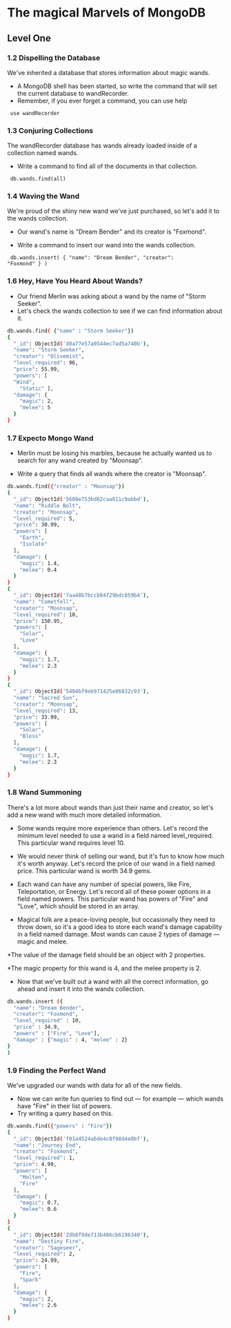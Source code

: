 # The magical Marvels of MongoDB

## Level One

### 1.2 Dispelling the Database

We've inherited a database that stores information about magic wands.

* A MongoDB shell has been started, so write the command that will set the current database to wandRecorder.
* Remember, if you ever forget a command, you can use help

<code>  use wandRecorder </code>

### 1.3 Conjuring Collections 
The wandRecorder database has wands already loaded inside of a collection named wands. 

* Write a command to find all of the documents in that collection.

<code> db.wands.find(all) </code>

### 1.4 Waving the Wand 

We're proud of the shiny new wand we've just purchased, so let's add it to the wands collection. 

* Our wand's name is "Dream Bender" and its creator is "Foxmond".

* Write a command to insert our wand into the wands collection.

<code> db.wands.insert(
 {
    "name": "Dream Bender",
    "creator": "Foxmond"
 }
)
</code>


### 1.6 Hey, Have You Heard About Wands?

* Our friend Merlin was asking about a wand by the name of "Storm Seeker". 
* Let's check the wands collection to see if we can find information about it.

``` sh 
db.wands.find( {"name" : "Storm Seeker"})
{
  "_id": ObjectId('d0a77e57a0544ec7ad5a740b'),
  "name": "Storm Seeker",
  "creator": "Olivemist",
  "level_required": 96,
  "price": 55.99,
  "powers": [
  "Wind",
    "Static" ],
  "damage": {
    "magic": 2,
    "melee": 5
  }
}

```  


### 1.7 Expecto Mongo Wand

* Merlin must be losing his marbles, because he actually wanted us to search for any wand created by "Moonsap".

* Write a query that finds all wands where the creator is "Moonsap".

``` sh 
db.wands.find({"creator" : "Moonsap"})
{
  "_id": ObjectId('5609e753bd62caa811c9abbd'),
  "name": "Riddle Bolt",
  "creator": "Moonsap",
  "level_required": 5,
  "price": 30.99,
  "powers": [
    "Earth",
    "Isolate"
  ],
  "damage": {
    "magic": 1.4,
    "melee": 0.4
  }
}
{
  "_id": ObjectId('7aa48b7bccb84f29bdc859b4'),
  "name": "Cometfell",
  "creator": "Moonsap",
  "level_required": 10,
  "price": 150.95,
  "powers": [
    "Solar",
    "Love"
  ],
  "damage": {
    "magic": 1.7,
    "melee": 2.3
  }
}
{
  "_id": ObjectId('5404bf9eb971425e86832c93'),
  "name": "Sacred Sun",
  "creator": "Moonsap",
  "level_required": 13,
  "price": 33.99,
  "powers": [
    "Solar",
    "Bless"
  ],
  "damage": {
    "magic": 1.7,
    "melee": 2.3
  }
}
``` 

### 1.8 Wand Summoning

There's a lot more about wands than just their name and creator, so let's add a new wand with much more detailed information.

* Some wands require more experience than others. Let's record the minimum level needed to use a wand in a field named level_required. This particular wand requires level 10.

* We would never think of selling our wand, but it's fun to know how much it's worth anyway. Let's record the price of our wand in a field named price. This particular wand is worth 34.9 gems.

* Each wand can have any number of special powers, like Fire, Teleportation, or Energy. Let's record all of these power options in a field named powers. This particular wand has powers of "Fire" and "Love", which should be stored in an array.

* Magical folk are a peace-loving people, but occasionally they need to throw down, so it's a good idea to store each wand's damage capability in a field named damage. Most wands can cause 2 types of damage — magic and melee.

*The value of the damage field should be an object with 2 properties. 

*The magic property for this wand is 4, and the melee property is 2.
 
* Now that we've built out a wand with all the correct information, go ahead and insert it into the wands collection.

``` sh 
db.wands.insert ({
  "name": "Dream Bender",
  "creator": "Foxmond",
  "level_required" : 10,
  "price" : 34.9,
  "powers" : ["Fire", "Love"],
  "damage" : {"magic" : 4, "melee" : 2}
}
)
```  


### 1.9 Finding the Perfect Wand

We've upgraded our wands with data for all of the new fields. 
* Now we can write fun queries to find out — for example — which wands have "Fire" in their list of powers. 
* Try writing a query based on this.

``` sh 
db.wands.find({"powers" : "Fire"})
{
  "_id": ObjectId('f01a4524a6de4c8f98d4e8bf'),
  "name": "Journey End",
  "creator": "Foxmond",
  "level_required": 1,
  "price": 4.99,
  "powers": [
    "Molten",
    "Fire"
  ],
  "damage": {
    "magic": 0.7,
    "melee": 0.6
  }
}
{
  "_id": ObjectId('2db8f9de713b486cb6196340'),
  "name": "Destiny Fire",
  "creator": "Sageseer",
  "level_required": 2,
  "price": 24.99,
  "powers": [
    "Fire",
    "Spark"
  ],
  "damage": {
    "magic": 2,
    "melee": 2.6
  }
}
```


